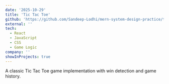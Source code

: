 ```yaml
---
date: '2025-10-29'
title: 'Tic Tac Toe'
github: 'https://github.com/Sandeep-Lodhi/mern-system-design-practice/tree/tic-tac-toe'
external: ''
tech:
  - React
  - JavaScript
  - CSS
  - Game Logic
company: ''
showInProjects: true
---
```


A classic Tic Tac Toe game implementation with win detection and game history.